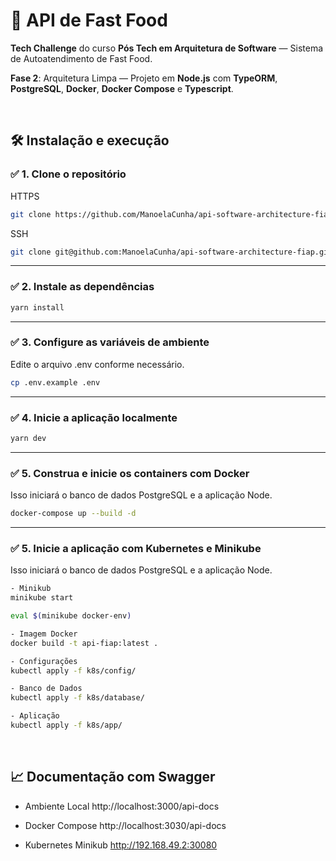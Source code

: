 # 🍔 API de Fast Food

**Tech Challenge** do curso **Pós Tech em Arquitetura de Software** — Sistema de Autoatendimento de Fast Food.

**Fase 2**: Arquitetura Limpa — Projeto em **Node.js** com **TypeORM**, **PostgreSQL**, **Docker**, **Docker Compose** e **Typescript**.

<br>

## 🛠️ Instalação e execução

### ✅ 1. Clone o repositório

HTTPS

```sh
git clone https://github.com/ManoelaCunha/api-software-architecture-fiap.git
```

SSH

```sh
git clone git@github.com:ManoelaCunha/api-software-architecture-fiap.git
```

---

### ✅ 2. Instale as dependências

```sh
yarn install
```

---

### ✅ 3. Configure as variáveis de ambiente
Edite o arquivo .env conforme necessário.

```sh
cp .env.example .env
```

---

### ✅ 4. Inicie a aplicação localmente

```sh
yarn dev
```

---

### ✅ 5. Construa e inicie os containers com Docker
Isso iniciará o banco de dados PostgreSQL e a aplicação Node.

```sh
docker-compose up --build -d
```

---

### ✅ 5. Inicie a aplicação com Kubernetes e Minikube
Isso iniciará o banco de dados PostgreSQL e a aplicação Node.

```sh
- Minikub
minikube start

eval $(minikube docker-env)

- Imagem Docker
docker build -t api-fiap:latest .

- Configurações
kubectl apply -f k8s/config/

- Banco de Dados
kubectl apply -f k8s/database/

- Aplicação
kubectl apply -f k8s/app/

```

<br>

## 📈 Documentação com Swagger

- Ambiente Local  http://localhost:3000/api-docs

- Docker Compose  http://localhost:3030/api-docs

- Kubernetes Minikub  http://192.168.49.2:30080

<br>
